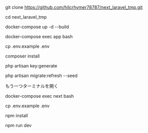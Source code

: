 git clone https://github.com/hilcrhymer78787/next_laravel_tmp.git

cd next_laravel_tmp

docker-compose up -d --build

docker-compose exec app bash

cp .env.example .env

composer install

php artisan key:generate

php artisan migrate:refresh --seed

もう一つターミナルを開く

docker-compose exec next bash

cp .env.example .env

npm install

npm run dev

<!-- node v16.13.2 -->